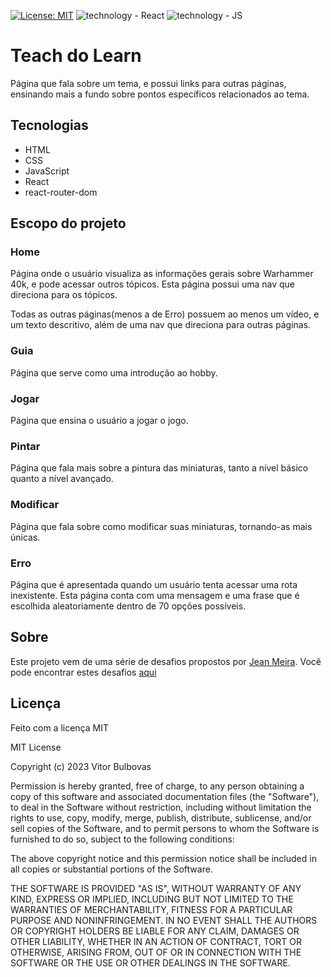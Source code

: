 [![License: MIT](https://img.shields.io/badge/License-MIT-yellow.svg)](https://opensource.org/licenses/MIT) ![technology - React](https://img.shields.io/badge/React-orange) ![technology - JS](https://img.shields.io/badge/JavaScript-yellow)

# Teach do Learn

Página que fala sobre um tema, e possui links para outras páginas, ensinando mais a fundo sobre pontos específicos relacionados ao tema.

## Tecnologias

- HTML
- CSS
- JavaScript
- React
- react-router-dom

## Escopo do projeto

### Home

Página onde o usuário visualiza as informações gerais sobre Warhammer 40k, e pode acessar outros tópicos. Esta página possui uma nav que direciona para os tópicos.

Todas as outras páginas(menos a de Erro) possuem ao menos um vídeo, e um texto descritivo, além de uma nav que direciona para outras páginas.

### Guia

Página que serve como uma introdução ao hobby.

### Jogar

Página que ensina o usuário a jogar o jogo.

### Pintar

Página que fala mais sobre a pintura das miniaturas, tanto a nível básico quanto a nível avançado.

### Modificar

Página que fala sobre como modificar suas miniaturas, tornando-as mais únicas.

### Erro

Página que é apresentada quando um usuário tenta acessar uma rota inexistente. Esta página conta com uma mensagem e uma frase que é escolhida aleatoriamente dentro de 70 opções possíveis.

## Sobre

Este projeto vem de uma série de desafios propostos por [Jean Meira](https://github.com/JCDMeira).
Você pode encontrar estes desafios [aqui](https://github.com/JCDMeira/challenge-roadmap-index)

## Licença

Feito com a licença MIT

MIT License

Copyright (c) 2023 Vitor Bulbovas

Permission is hereby granted, free of charge, to any person obtaining a copy
of this software and associated documentation files (the "Software"), to deal
in the Software without restriction, including without limitation the rights
to use, copy, modify, merge, publish, distribute, sublicense, and/or sell
copies of the Software, and to permit persons to whom the Software is
furnished to do so, subject to the following conditions:

The above copyright notice and this permission notice shall be included in all
copies or substantial portions of the Software.

THE SOFTWARE IS PROVIDED "AS IS", WITHOUT WARRANTY OF ANY KIND, EXPRESS OR
IMPLIED, INCLUDING BUT NOT LIMITED TO THE WARRANTIES OF MERCHANTABILITY,
FITNESS FOR A PARTICULAR PURPOSE AND NONINFRINGEMENT. IN NO EVENT SHALL THE
AUTHORS OR COPYRIGHT HOLDERS BE LIABLE FOR ANY CLAIM, DAMAGES OR OTHER
LIABILITY, WHETHER IN AN ACTION OF CONTRACT, TORT OR OTHERWISE, ARISING FROM,
OUT OF OR IN CONNECTION WITH THE SOFTWARE OR THE USE OR OTHER DEALINGS IN THE
SOFTWARE.
